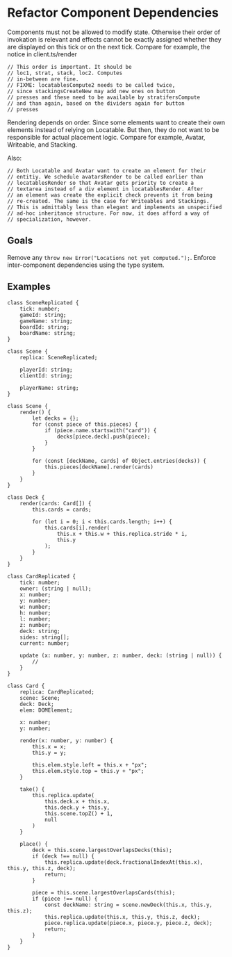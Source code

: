 # Refactor Component Dependencies

Components must not be allowed to modify state. Otherwise their order of
invokation is relevant and effects cannot be exactly assigned whether they
are displayed on this tick or on the next tick. Compare for example, the
notice in client.ts/render

    // This order is important. It should be
    // loc1, strat, stack, loc2. Computes
    // in-between are fine.
    // FIXME: locatablesCompute2 needs to be called twice,
    // since stackingsCreateNew may add new ones on button
    // presses and these need to be available by stratifersCompute
    // and than again, based on the dividers again for button
    // presses

Rendering depends on order. Since some elements want to create their
own elements instead of relying on Locatable. But then, they do not want
to be responsible for actual placement logic. Compare for example,
Avatar, Writeable, and Stacking.

Also:

    // Both Locatable and Avatar want to create an element for their
    // entitiy. We schedule avatarsRender to be called earlier than
    // locatablesRender so that Avatar gets priority to create a
    // textarea instead of a div element in locatablesRender. After
    // an element was create the explicit check prevents it from being
    // re-created. The same is the case for Writeables and Stackings.
    // This is admittably less than elegant and implements an unspecified
    // ad-hoc inheritance structure. For now, it does afford a way of
    // specialization, however.

## Goals

Remove any `throw new Error("Locations not yet computed.");`.
Enforce inter-component dependencies using the type system.

## Examples

    class SceneReplicated {
        tick: number;
        gameId: string;
        gameName: string;
        boardId: string;
        boardName: string;
    }

    class Scene {
        replica: SceneReplicated;

        playerId: string;
        clientId: string;

        playerName: string;
    }

    class Scene {
        render() {
            let decks = {};
            for (const piece of this.pieces) {
                if (piece.name.startswith("card")) {
                    decks[piece.deck].push(piece);
                }
            }

            for (const [deckName, cards] of Object.entries(decks)) {
                this.pieces[deckName].render(cards)
            }
        }
    }

    class Deck {
        render(cards: Card[]) {
            this.cards = cards;

            for (let i = 0; i < this.cards.length; i++) {
                this.cards[i].render(
                    this.x + this.w + this.replica.stride * i,
                    this.y
                );
            }
        }
    }

    class CardReplicated {
        tick: number;
        owner: (string | null);
        x: number;
        y: number;
        w: number;
        h: number;
        l: number;
        z: number;
        deck: string;
        sides: string[];
        current: number;

        update (x: number, y: number, z: number, deck: (string | null)) {
            //
        }
    }

    class Card {
        replica: CardReplicated;
        scene: Scene;
        deck: Deck;
        elem: DOMElement;

        x: number;
        y: number;

        render(x: number, y: number) {
            this.x = x;
            this.y = y;

            this.elem.style.left = this.x + "px";
            this.elem.style.top = this.y + "px";
        }

        take() {
            this.replica.update(
                this.deck.x + this.x,
                this.deck.y + this.y,
                this.scene.topZ() + 1,
                null
            )
        }

        place() {
            deck = this.scene.largestOverlapsDecks(this);
            if (deck !== null) {
                this.replica.update(deck.fractionalIndexAt(this.x), this.y, this.z, deck);
                return;
            }

            piece = this.scene.largestOverlapsCards(this);
            if (piece !== null) {
                const deckName: string = scene.newDeck(this.x, this.y, this.z);
                this.replica.update(this.x, this.y, this.z, deck);
                piece.replica.update(piece.x, piece.y, piece.z, deck);
                return;
            }
        }
    }
